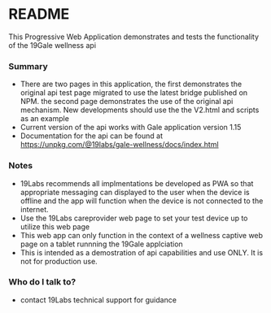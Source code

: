 # README #

This Progressive Web Application demonstrates and tests the functionality of the 19Gale wellness api

###  Summary ###

* There are two pages in this application, the first demonstrates the original api test page migrated to use the latest bridge published on NPM. the second page demonstrates the use of the original api mechanism.  New developments should use the the V2.html and scripts as an example
* Current version of the api works with Gale application version 1.15
* Documentation for the api can be found at https://unpkg.com/@19labs/gale-wellness/docs/index.html

### Notes ###

* 19Labs recommends all implmentations be developed as PWA so that appropriate messaging can displayed to the user when the device is offline and the app will function when the device is not connected to the internet.
* Use the 19Labs careprovider web page to set your test device up to utilize this web page
* This web app can only function in the context of a wellness captive web page on a tablet runnning the 19Gale applciation
* This is intended as a demostration of api capabilities and use ONLY. It is not for production use.


### Who do I talk to? ###

* contact 19Labs technical support for guidance
